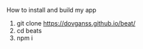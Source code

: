 How to install and build my app
1. git clone https://dovganss.github.io/beat/
2. cd beats
3. npm i



